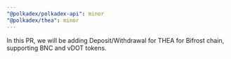 ```yaml
---
"@polkadex/polkadex-api": minor
"@polkadex/thea": minor
---
```


In this PR, we will be adding Deposit/Withdrawal for THEA for Bifrost chain, supporting BNC and vDOT tokens.

